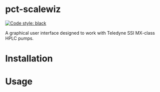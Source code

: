 # pct-scalewiz

[![Code style: black](https://img.shields.io/badge/code%20style-black-000000.svg)](https://github.com/psf/black)

A graphical user interface designed to work with Teledyne SSI MX-class HPLC pumps.

# Installation


# Usage

